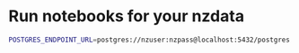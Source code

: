 # Run notebooks for your nzdata

```bash
POSTGRES_ENDPOINT_URL=postgres://nzuser:nzpass@localhost:5432/postgres NAZAREDB_ENDPOINT_URL=http://localhost:8888 jupyter notebook --NotebookApp.token='' --NotebookApp.password=''
```
